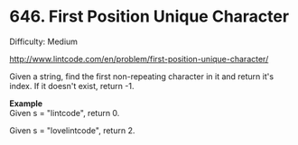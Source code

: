 # 646. First Position Unique Character

Difficulty: Medium

http://www.lintcode.com/en/problem/first-position-unique-character/

Given a string, find the first non-repeating character in it and return it's index. If it doesn't exist, return -1.

**Example**  
Given s = "lintcode", return 0.

Given s = "lovelintcode", return 2.
